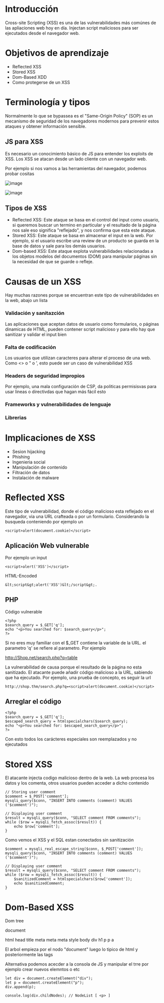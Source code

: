 # Introducción

Cross-site Scripting (XSS) es una de las vulnerabilidades más comúnes de las apliaciones web hoy en día. Injectan script maliciosos para ser ejecutados desde el navegador web. 

# Objetivos de aprendizaje

- Reflected XSS
- Stored XSS
- Dom-Based XDD
- Como protegerse de un XSS

# Terminología y tipos

Normalmente lo que se bypassea es el "Same-Origin Policy" (SOP) es un mecanismo de seguridad de los navegadores modernos para prevenir estos ataques y obtener información sensible.

## JS para XSS

Es necesario un conocimiento básico de JS para entender los exploits de XSS. Los XSS se atacan desde un lado cliente con un navegador web.

Por ejemplo si nos vamos a las herramientas del navegador, podemos probar cositas

![image](https://github.com/user-attachments/assets/7775beca-04d2-4b60-b79b-7eb332be19cd)

![image](https://github.com/user-attachments/assets/4c5be4f0-7f31-43a0-9dbd-0187eb0b4bdb)

## Tipos de XSS

- Reflected XSS: Este ataque se basa en el control del input como usuario, si queremos buscar un termino en particular y el resultado de la página nos sale eso significa "reflejado", y nos confirma que esta este ataque.
- Stored XSS: Este ataque se basa en almacenar el input en la web. Por ejemplo, si el usuario escribe una review de un producto se guarda en la base de datos y sale para los demás usuarios.
- Dom-based XSS: Este ataque explota vulnerabilidades relacionadas a los objetos modelos del documentos (DOM) para manipular páginas sin la necesidad de que se guarde o refleje.

# Causas de un XSS

Hay muchas razones porque se encuentran este tipo de vulnerabilidades en la web, abajo un lista

### Validación y sanitazción

Las aplicaciones que aceptan datos de usuario como formularios, o páginas dinamicas de HTML, pueden contener script malicioso y para ello hay que sanitizar y validar el input bien

### Falta de codificación

Los usuarios que utilizan caracteres para alterar el proceso de una web. Como <> o " o ', esto puede ser un caso de vulnerabilidad XSS

### Headers de seguridad impropios

Por ejemplo, una mala configuración de CSP, da politicas permisisvas para usar lineas o directivdas que hagan más fácil esto

### Frameworks y vulnerabilidades de lenguaje

### Librerias

# Implicaciones de XSS

- Sesion hijacking
- Phishing
- Ingenieria social
- Manipulación de contenido
- Filtración de datos
- Instalación de malware

# Reflected XSS

Este tipo de vulnerabilidad, donde el código malicioso esta reflejado en el navegador, via una URL crafteada o por un formulario. Considerando la busqueda conteniendo por ejemplo un

```
<script>alert(document.cookie)</script>
```

## Aplicación Web vulnerable

Por ejemplo un input

```
<script>alert('XSS')</script>
```

HTML-Encoded

```
&lt;script&gt;alert('XSS')&lt;/script&gt;.
```

## PHP

Código vulnerable

```
<?php
$search_query = $_GET['q'];
echo "<p>You searched for: $search_query</p>";
?>
```

Si no eres muy familiar con el $_GET contiene la variable de la URL. el parametro 'q' se refiere al parametro. Por ejemplo

http://Shop.net/search.php?q=table

La vulnerabilidad de causa porque el resultado de la página no esta sanitizado. El atacante puede añadir código malicioso a la URL, sabiendo que ha ejecutado. Por ejemplo, una prueba de concepto, es seguir la url

```
http://shop.thm/search.php?q=<script>alert(document.cookie)</script>
```

## Arreglar el código

```
<?php
$search_query = $_GET['q'];
$escaped_search_query = htmlspecialchars($search_query);
echo "<p>You searched for: $escaped_search_query</p>";
?>
```

Con esto todos los carácteres especiales son reemplazados y no ejecutados

# Stored XSS

El atacante injecta codigo malicioso dentro de la web. La web procesa los datos y los comenta, otros usuarios pueden acceder a dicho contenido

```
// Storing user comment
$comment = $_POST['comment'];
mysqli_query($conn, "INSERT INTO comments (comment) VALUES ('$comment')");

// Displaying user comment
$result = mysqli_query($conn, "SELECT comment FROM comments");
while ($row = mysqli_fetch_assoc($result)) {
    echo $row['comment'];
}
```

Como vemos el XSS y el SQL estan conectados sin sanitización

```
$comment = mysqli_real_escape_string($conn, $_POST['comment']);
mysqli_query($conn, "INSERT INTO comments (comment) VALUES ('$comment')");

// Displaying user comment
$result = mysqli_query($conn, "SELECT comment FROM comments");
while ($row = mysqli_fetch_assoc($result)) {
    $sanitizedComment = htmlspecialchars($row['comment']);
    echo $sanitizedComment;
}
```

# Dom-Based XSS

Dom tree

document
<!DOCTYPE html>
html
head
title
meta
meta
meta
style
body
div
h1
p
p
a

El arbol empieza por el nodo "document" luego lo tipico de html y posteriormente las tags

Alternativa podemos acecder a la consola de JS y manipular el trre por ejemplo crear nuevos elemntos o etc

```
let div = document.createElement("div");
let p = document.createElement("p");
div.append(p);

console.log(div.childNodes); // NodeList [ <p> ]
```






